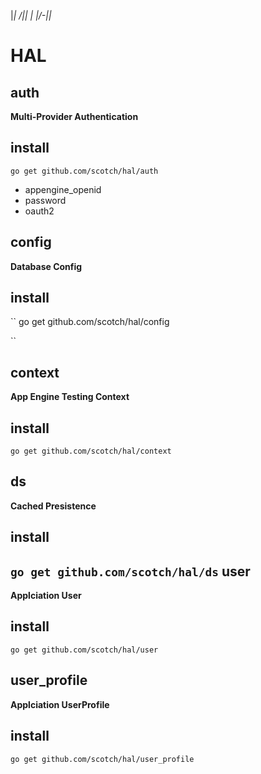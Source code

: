 |_| /||
| |/-||_

HAL
===

auth
----
**Multi-Provider Authentication**

## install ##
``
  go get github.com/scotch/hal/auth
``

* appengine_openid
* password
* oauth2

config
------
**Database Config**

## install ##
``
  go get github.com/scotch/hal/config

``

context
-------
**App Engine Testing Context**

## install ##
``
  go get github.com/scotch/hal/context
``

ds
--
**Cached Presistence**

## install ##
``
  go get github.com/scotch/hal/ds
``
user
----
**Applciation User**

## install ##
``
  go get github.com/scotch/hal/user
``

user_profile
------------
**Applciation UserProfile**


## install ##
``
  go get github.com/scotch/hal/user_profile
``
